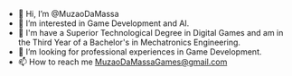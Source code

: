 - 👋 Hi, I’m @MuzaoDaMassa
- 👀 I’m interested in Game Development and AI.
- 🌱 I'm have a Superior Technological Degree in Digital Games and am in the Third Year of a Bachelor's in Mechatronics Engineering.
- 💞️ I’m looking for professional experiences in Game Development.
- 📫 How to reach me MuzaoDaMassaGames@gmail.com

<!---
MuzaoDaMassa/MuzaoDaMassa is a ✨ special ✨ repository because its `README.md` (this file) appears on your GitHub profile.
You can click the Preview link to take a look at your changes.
--->
